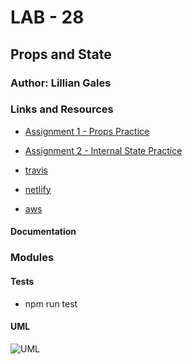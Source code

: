 # LAB - 28

## Props and State

### Author: Lillian Gales

### Links and Resources
* [Assignment 1 - Props Practice](https://codesandbox.io/s/28-starter-code-props-uv9g5)
* [Assignment 2 - Internal State Practice](https://codesandbox.io/s/28-starter-code-internal-state-2s5oy)


* [travis]()
* [netlify]() 
* [aws]()


#### Documentation


### Modules


#### Tests
* npm run test

#### UML
![UML]()